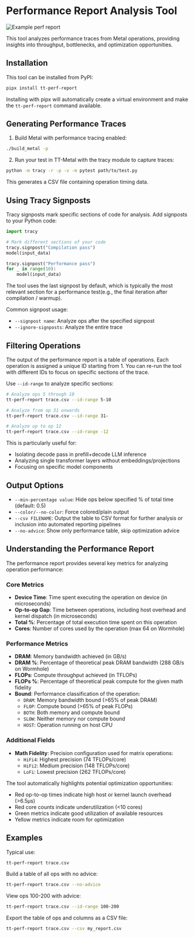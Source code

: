 # Performance Report Analysis Tool

![Example perf report](images/example_perf_report.png)

This tool analyzes performance traces from Metal operations, providing insights into throughput, bottlenecks, and optimization opportunities.

## Installation

This tool can be installed from PyPI:

```bash
pipx install tt-perf-report
```

Installing with pipx will automatically create a virtual environment and make the `tt-perf-report` command available.

## Generating Performance Traces

1. Build Metal with performance tracing enabled:
```bash
./build_metal -p
```

2. Run your test in TT-Metal with the tracy module to capture traces:
```bash
python -m tracy -r -p -v -m pytest path/to/test.py
```
This generates a CSV file containing operation timing data.

## Using Tracy Signposts

Tracy signposts mark specific sections of code for analysis. Add signposts to your Python code:

```python
import tracy

# Mark different sections of your code
tracy.signpost("Compilation pass")
model(input_data)

tracy.signpost("Performance pass")
for _ in range(10):
    model(input_data)
```

The tool uses the last signpost by default, which is typically the most relevant section for a performance test(e.g., the final iteration after compilation / warmup).

Common signpost usage:
- `--signpost name`: Analyze ops after the specified signpost
- `--ignore-signposts`: Analyze the entire trace

## Filtering Operations

The output of the performance report is a table of operations. Each operation is assigned a unique ID starting from 1. You can re-run the tool with different IDs to focus on specific sections of the trace.

Use `--id-range` to analyze specific sections:
```bash
# Analyze ops 5 through 10
tt-perf-report trace.csv --id-range 5-10

# Analyze from op 31 onwards
tt-perf-report trace.csv --id-range 31-

# Analyze up to op 12
tt-perf-report trace.csv --id-range -12
```

This is particularly useful for:
- Isolating decode pass in prefill+decode LLM inference
- Analyzing single transformer layers without embeddings/projections
- Focusing on specific model components

## Output Options

- `--min-percentage value`: Hide ops below specified % of total time (default: 0.5)
- `--color/--no-color`: Force colored/plain output
- `--csv FILENAME`: Output the table to CSV format for further analysis or inclusion into automated reporting pipelines
- `--no-advice`: Show only performance table, skip optimization advice

## Understanding the Performance Report

The performance report provides several key metrics for analyzing operation performance:

### Core Metrics

- **Device Time**: Time spent executing the operation on device (in microseconds)
- **Op-to-op Gap**: Time between operations, including host overhead and kernel dispatch (in microseconds)
- **Total %**: Percentage of total execution time spent on this operation
- **Cores**: Number of cores used by the operation (max 64 on Wormhole)

### Performance Metrics

- **DRAM**: Memory bandwidth achieved (in GB/s)
- **DRAM %**: Percentage of theoretical peak DRAM bandwidth (288 GB/s on Wormhole)
- **FLOPs**: Compute throughput achieved (in TFLOPs)
- **FLOPs %**: Percentage of theoretical peak compute for the given math fidelity
- **Bound**: Performance classification of the operation:
  - `DRAM`: Memory bandwidth bound (>65% of peak DRAM)
  - `FLOP`: Compute bound (>65% of peak FLOPs)
  - `BOTH`: Both memory and compute bound
  - `SLOW`: Neither memory nor compute bound
  - `HOST`: Operation running on host CPU

### Additional Fields

- **Math Fidelity**: Precision configuration used for matrix operations:
  - `HiFi4`: Highest precision (74 TFLOPs/core)
  - `HiFi2`: Medium precision (148 TFLOPs/core)
  - `LoFi`: Lowest precision (262 TFLOPs/core)

The tool automatically highlights potential optimization opportunities:
- Red op-to-op times indicate high host or kernel launch overhead (>6.5μs)
- Red core counts indicate underutilization (<10 cores)
- Green metrics indicate good utilization of available resources
- Yellow metrics indicate room for optimization

## Examples

Typical use:

```bash
tt-perf-report trace.csv
```

Build a table of all ops with no advice:

```bash
tt-perf-report trace.csv --no-advice
```

View ops 100-200 with advice:

```bash
tt-perf-report trace.csv --id-range 100-200
```

Export the table of ops and columns as a CSV file:

```bash
tt-perf-report trace.csv --csv my_report.csv
```
